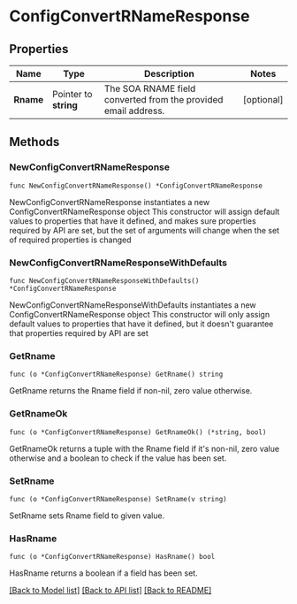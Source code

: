 # ConfigConvertRNameResponse

## Properties

Name | Type | Description | Notes
------------ | ------------- | ------------- | -------------
**Rname** | Pointer to **string** | The SOA RNAME field converted from the provided email address. | [optional] 

## Methods

### NewConfigConvertRNameResponse

`func NewConfigConvertRNameResponse() *ConfigConvertRNameResponse`

NewConfigConvertRNameResponse instantiates a new ConfigConvertRNameResponse object
This constructor will assign default values to properties that have it defined,
and makes sure properties required by API are set, but the set of arguments
will change when the set of required properties is changed

### NewConfigConvertRNameResponseWithDefaults

`func NewConfigConvertRNameResponseWithDefaults() *ConfigConvertRNameResponse`

NewConfigConvertRNameResponseWithDefaults instantiates a new ConfigConvertRNameResponse object
This constructor will only assign default values to properties that have it defined,
but it doesn't guarantee that properties required by API are set

### GetRname

`func (o *ConfigConvertRNameResponse) GetRname() string`

GetRname returns the Rname field if non-nil, zero value otherwise.

### GetRnameOk

`func (o *ConfigConvertRNameResponse) GetRnameOk() (*string, bool)`

GetRnameOk returns a tuple with the Rname field if it's non-nil, zero value otherwise
and a boolean to check if the value has been set.

### SetRname

`func (o *ConfigConvertRNameResponse) SetRname(v string)`

SetRname sets Rname field to given value.

### HasRname

`func (o *ConfigConvertRNameResponse) HasRname() bool`

HasRname returns a boolean if a field has been set.


[[Back to Model list]](../README.md#documentation-for-models) [[Back to API list]](../README.md#documentation-for-api-endpoints) [[Back to README]](../README.md)


